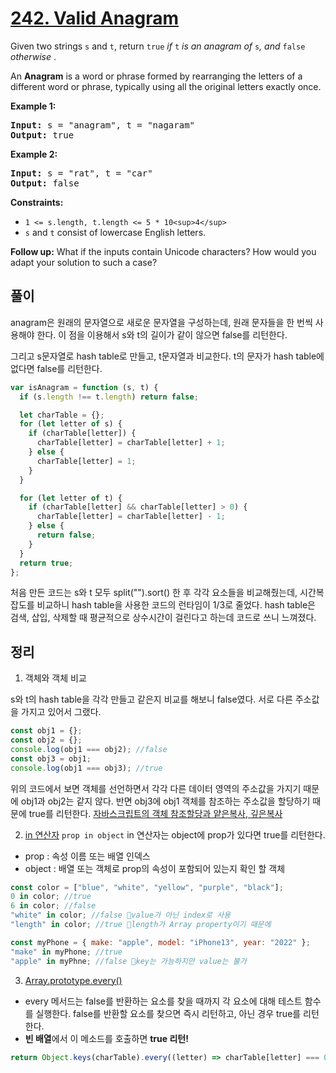 # [242. Valid Anagram](https://leetcode.com/problems/valid-anagram/)

Given two strings `s` and `t`, return `true` _if_ `t` _is an anagram of_ `s`_, and_ `false` _otherwise_ .

An **Anagram** is a word or phrase formed by rearranging the letters of a different word or phrase, typically using all the original letters exactly once.

**Example 1:**

<pre><strong>Input:</strong> s = "anagram", t = "nagaram"
<strong>Output:</strong> true
</pre>

**Example 2:**

<pre><strong>Input:</strong> s = "rat", t = "car"
<strong>Output:</strong> false
</pre>

**Constraints:**

- `1 <= s.length, t.length <= 5 * 10<sup>4</sup>`
- `s` and `t` consist of lowercase English letters.

**Follow up:** What if the inputs contain Unicode characters? How would you adapt your solution to such a case?

## 풀이

anagram은 원래의 문자열으로 새로운 문자열을 구성하는데, 원래 문자들을 한 번씩 사용해야 한다.
이 점을 이용해서 s와 t의 길이가 같이 않으면 false를 리턴한다.

그리고 s문자열로 hash table로 만들고, t문자열과 비교한다.
t의 문자가 hash table에 없다면 false를 리턴한다.

```javascript
var isAnagram = function (s, t) {
  if (s.length !== t.length) return false;

  let charTable = {};
  for (let letter of s) {
    if (charTable[letter]) {
      charTable[letter] = charTable[letter] + 1;
    } else {
      charTable[letter] = 1;
    }
  }

  for (let letter of t) {
    if (charTable[letter] && charTable[letter] > 0) {
      charTable[letter] = charTable[letter] - 1;
    } else {
      return false;
    }
  }
  return true;
};
```

처음 만든 코드는 s와 t 모두 split("").sort() 한 후 각각 요소들을 비교해줬는데,
시간복잡도를 비교하니 hash table을 사용한 코드의 런타임이 1/3로 줄었다.
hash table은 검색, 삽입, 삭제할 때 평균적으로 상수시간이 걸린다고 하는데 코드로 쓰니 느껴졌다.

## 정리

1. 객체와 객체 비교

s와 t의 hash table을 각각 만들고 같은지 비교를 해보니 false였다.
서로 다른 주소값을 가지고 있어서 그랬다.

```javascript
const obj1 = {};
const obj2 = {};
console.log(obj1 === obj2); //false
const obj3 = obj1;
console.log(obj1 === obj3); //true
```

위의 코드에서 보면 객체를 선언하면서 각각 다른 데이터 영역의 주소값을 가지기 때문에 obj1과 obj2는 같지 않다.
반면 obj3에 obj1 객체를 참조하는 주소값을 할당하기 때문에 true를 리턴한다.
[자바스크립트의 객체 참조할당과 얕은복사, 깊은복사](https://noogoonaa.tistory.com/91)

2. [in 연산자](https://developer.mozilla.org/en-US/docs/Web/JavaScript/Reference/Operators/in)
   `prop in object`
   in 연산자는 object에 prop가 있다면 true를 리턴한다.

- prop : 속성 이름 또는 배열 인덱스
- object : 배열 또는 객체로 prop의 속성이 포함되어 있는지 확인 할 객체

```javascript
const color = ["blue", "white", "yellow", "purple", "black"];
0 in color; //true
6 in color; //false
"white" in color; //false 👀️value가 아닌 index로 사용
"length" in color; //true 👀️length가 Array property이기 때문에

const myPhone = { make: "apple", model: "iPhone13", year: "2022" };
"make" in myPhone; //true
"apple" in myPhne; //false 👀️key는 가능하지만 value는 불가
```

3. [Array.prototype.every()](https://developer.mozilla.org/en-US/docs/Web/JavaScript/Reference/Global_Objects/Array/every)

- every 메서드는 false를 반환하는 요소를 찾을 때까지 각 요소에 대해 테스트 함수를 실행한다. false를 반환할 요소를 찾으면 즉시 리턴하고, 아닌 경우 true를 리턴한다.
- **빈 배열**에서 이 메소드를 호출하면 **true 리턴!**

```javascript
return Object.keys(charTable).every((letter) => charTable[letter] === 0);
```

